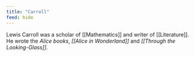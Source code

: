 ```yaml
---
title: "Carroll"
feed: hide
---
```


Lewis Carroll was a scholar of [[Mathematics]] and writer of [[Literature]]. He wrote the _Alice books_, _[[Alice in Wonderland]]_ and _[[Through the Looking-Glass]]_. 